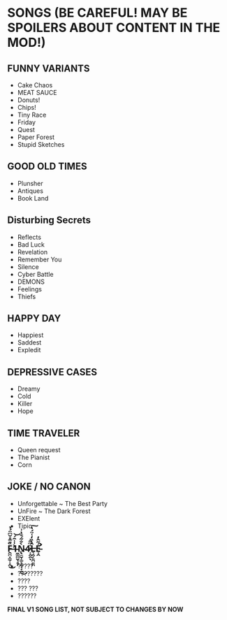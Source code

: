 # SONGS (BE CAREFUL! MAY BE SPOILERS ABOUT CONTENT IN THE MOD!)





## FUNNY VARIANTS

- Cake Chaos
- MEAT SAUCE
- Donuts!
- Chips!
- Tiny Race
- Friday
- Quest
- Paper Forest
- Stupid Sketches

## GOOD OLD TIMES

- Plunsher
- Antiques
- Book Land

## Disturbing Secrets

- Reflects
- Bad Luck
- Revelation
- Remember You
- Silence
- Cyber Battle
- DEMONS
- Feelings
- Thiefs

## HAPPY DAY

- Happiest
- Saddest
- Expledit


## DEPRESSIVE CASES
- Dreamy
- Cold
- Killer
- Hope

## TIME TRAVELER

- Queen request
- The Pianist
- Corn

## JOKE / NO CANON

- Unforgettable ~ The Best Party
- UnFire ~ The Dark Forest
- EXElent
- Tipic

## F̶̯̪̣̳̹͕̭̏̄̅̊̆͆̈́̉͜1̴̫͚̻̮̘̥̦̀̍̾̑́͝Ǹ̴̢̫̮̹͚͓̥͎̟̰̐̃́͊̔͗͜4̷͔̯̭͛͆̃ͅL̶͉̯̗͍̪͈̪̑̀̏̒͑̈́̔͠É̵̛̛̘̭͂̂̓͘

- ?????
- ????????
- ????
- ??? ???
- ??????




**FINAL V1 SONG LIST, NOT SUBJECT TO CHANGES BY NOW**
